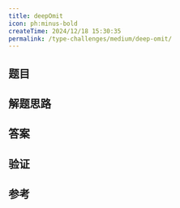 ```yaml
---
title: deepOmit
icon: ph:minus-bold
createTime: 2024/12/18 15:30:35
permalink: /type-challenges/medium/deep-omit/
---
```


## 题目

## 解题思路

## 答案

## 验证

## 参考
